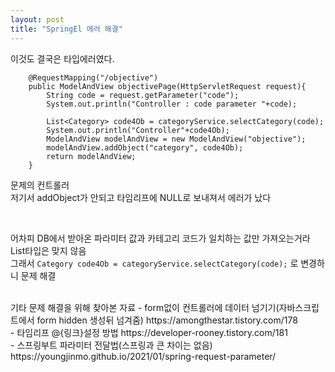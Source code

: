 ```yaml
---
layout: post
title: "SpringEl 에러 해결"
---
```


이것도 결국은 타입에러였다.  
```
    @RequestMapping("/objective")
    public ModelAndView objectivePage(HttpServletRequest request){
        String code = request.getParameter("code");
        System.out.println("Controller : code parameter "+code);

        List<Category> code4Ob = categoryService.selectCategory(code);
        System.out.println("Controller"+code4Ob);
        ModelAndView modelAndView = new ModelAndView("objective");
        modelAndView.addObject("category", code4Ob);
        return modelAndView;
    }
```
문제의 컨트롤러  
저기서 addObject가 안되고 타임리프에 NULL로 보내져서 에러가 났다  

<br>

어차피 DB에서 받아온 파라미터 값과 카테고리 코드가 일치하는 값만 가져오는거라  
List타입은 맞지 않음  
그래서 `Category code4Ob = categoryService.selectCategory(code);` 로 변경하니 문제 해결

<br>
기타 문제 해결을 위해 찾아본 자료  
- form없이 컨트롤러에 데이터 넘기기(자바스크립트에서 form hidden 생성뒤 넘겨줌)  
https://amongthestar.tistory.com/178  
<br>
- 타임리프 @{링크}설정 방법  
https://developer-rooney.tistory.com/181  
<br>
- 스프링부트 파라미터 전달법(스프링과 큰 차이는 없음)  
https://youngjinmo.github.io/2021/01/spring-request-parameter/  
